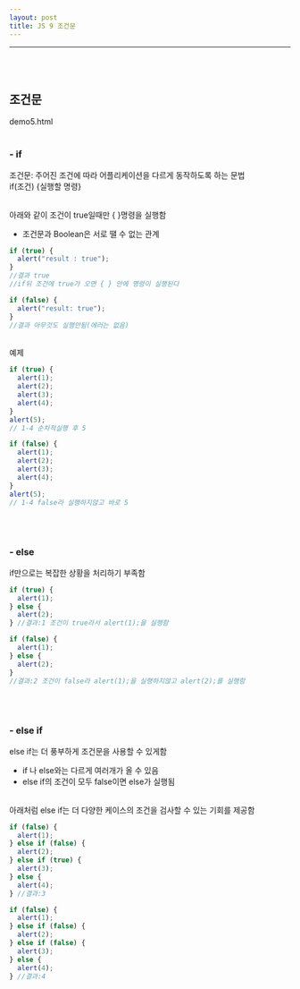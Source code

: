 ```yaml
---
layout: post
title: JS 9 조건문
---
```


---

<br><br>

## 조건문

demo5.html
<Br><br>

### - if

조건문: 주어진 조건에 따라 어플리케이션을 다르게 동작하도록 하는 문법<br>
if(조건) {실행할 명령}<br><br>

아래와 같이 조건이 true일때만 { }명령을 실행함<br>

- 조건문과 Boolean은 서로 땔 수 없는 관계

```javascript
if (true) {
  alert("result : true");
}
//결과 true
//if뒤 조건에 true가 오면 { } 안에 명령이 실행된다

if (false) {
  alert("result: true");
}
//결과 아무것도 실행안됨(에러는 없음)
```

<br>
예제

```javascript
if (true) {
  alert(1);
  alert(2);
  alert(3);
  alert(4);
}
alert(5);
// 1-4 순차적실행 후 5

if (false) {
  alert(1);
  alert(2);
  alert(3);
  alert(4);
}
alert(5);
// 1-4 false라 실행하지않고 바로 5
```

<br><br>

### - else

if만으로는 복잡한 상황을 처리하기 부족함

```javascript
if (true) {
  alert(1);
} else {
  alert(2);
} //결과:1 조건이 true라서 alert(1);을 실행함

if (false) {
  alert(1);
} else {
  alert(2);
}
//결과:2 조건이 false라 alert(1);을 실행하지않고 alert(2);를 실행함
```

<br><br>

### - else if

else if는 더 풍부하게 조건문을 사용할 수 있게함<br>

- if 나 else와는 다르게 여러개가 올 수 있음
- else if의 조건이 모두 false이면 else가 실행됨

<br>
아래처럼 else if는 더 다양한 케이스의 조건을 검사할 수 있는 기회를 제공함<br>

```javascript
if (false) {
  alert(1);
} else if (false) {
  alert(2);
} else if (true) {
  alert(3);
} else {
  alert(4);
} //결과:3

if (false) {
  alert(1);
} else if (false) {
  alert(2);
} else if (false) {
  alert(3);
} else {
  alert(4);
} //결과:4
```
